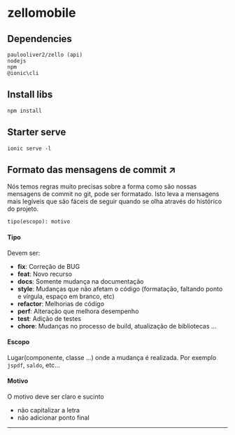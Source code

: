 # zellomobile

## Dependencies
```
paulooliver2/zello (api)
nodejs
npm
@ionic\cli

```
## Install libs
```
npm install
```

## Starter serve
```
ionic serve -l
```
## Formato das mensagens de commit ↗️

Nós temos regras muito precisas sobre a forma como são nossas mensagens de commit no git, pode ser formatado. Isto leva a mensagens mais legíveis que são fáceis de seguir quando se olha através do histórico do projeto.

`tipo(escopo): motivo`

#### Tipo
Devem ser:

* **fix**: Correção de BUG
* **feat**: Novo recurso
* **docs**: Somente mudança na documentação
* **style**: Mudanças que não afetam o código (formatação, faltando ponto e vírgula, espaço em branco, etc)
* **refactor**: Melhorias de código
* **perf**: Alteração que melhora desempenho
* **test**: Adição de testes
* **chore**: Mudanças no processo de build, atualização de bibliotecas ...

#### Escopo
Lugar(componente, classe ...) onde a mudança é realizada. Por exemplo `jspdf`, `saldo`, etc...

#### Motivo
O motivo deve ser claro e sucinto

* não capitalizar a letra
* não adicionar ponto final

---

